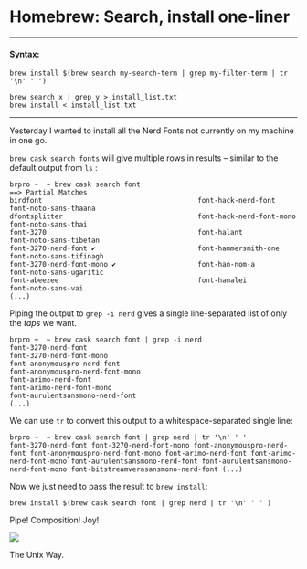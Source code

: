 # Homebrew: Search, install one-liner

---

#### Syntax:

```
brew install $(brew search my-search-term | grep my-filter-term | tr '\n' ' ') 
```

```
brew search x | grep y > install_list.txt
brew install < install_list.txt
```

---

  
Yesterday I wanted to install all the Nerd Fonts not currently on my machine in one go. 

`brew cask search fonts` will give multiple rows in results – similar to the default output from `ls` :

```
brpro ➜  ~ brew cask search font
==> Partial Matches
birdfont                                      font-hack-nerd-font                           font-noto-sans-thaana
dfontsplitter                                 font-hack-nerd-font-mono                      font-noto-sans-thai
font-3270                                     font-halant                                   font-noto-sans-tibetan
font-3270-nerd-font ✔                         font-hammersmith-one                          font-noto-sans-tifinagh
font-3270-nerd-font-mono ✔                    font-han-nom-a                                font-noto-sans-ugaritic
font-abeezee                                  font-hanalei                                  font-noto-sans-vai
(...)
```

Piping the output to `grep -i nerd` gives a single line-separated list of only the _taps_ we want.

```
brpro ➜  ~ brew cask search font | grep -i nerd
font-3270-nerd-font
font-3270-nerd-font-mono
font-anonymouspro-nerd-font
font-anonymouspro-nerd-font-mono
font-arimo-nerd-font
font-arimo-nerd-font-mono
font-aurulentsansmono-nerd-font
(...)
```

We can use `tr` to convert this output to a whitespace-separated single line:

```
brpro ➜  ~ brew cask search font | grep nerd | tr '\n' ' '
font-3270-nerd-font font-3270-nerd-font-mono font-anonymouspro-nerd-font font-anonymouspro-nerd-font-mono font-arimo-nerd-font font-arimo-nerd-font-mono font-aurulentsansmono-nerd-font font-aurulentsansmono-nerd-font-mono font-bitstreamverasansmono-nerd-font (...)
```

Now we just need to pass the result to `brew install`:

```
brew install $(brew cask search font | grep nerd | tr '\n' ' ' )
```

Pipe! Composition! Joy!

![](https://media.giphy.com/media/H01rQOhJLjyak/giphy.gif)

The Unix Way.



